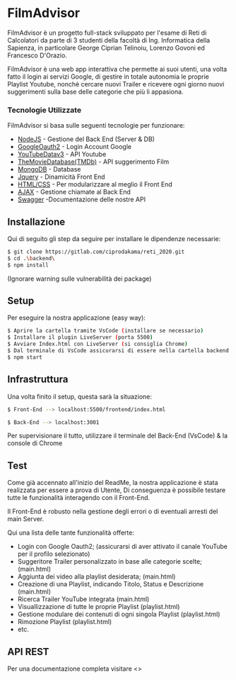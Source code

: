 # FilmAdvisor
FilmAdvisor è un progetto full-stack sviluppato per l'esame di Reti di Calcolatori da parte di 3 studenti della facoltà di Ing. Informatica della Sapienza, in particolare George Ciprian Telinoiu, Lorenzo Govoni ed Francesco D'Orazio.

FilmAdvisor è una web app interattiva che permette ai suoi utenti, una volta fatto il login ai servizi Google, di gestire in totale autonomia le proprie Playlist Youtube, nonchè cercare nuovi Trailer e ricevere ogni giorno nuovi suggerimenti sulla base delle categorie che più li appasiona.

### Tecnologie Utilizzate
FilmAdvisor si basa sulle seguenti tecnologie per funzionare:

* [NodeJS] - Gestione del Back End (Server & DB)
* [GoogleOauth2] - Login Account Google
* [YouTubeDatav3] - API Youtube
* [TheMovieDatabase(TMDb)] - API suggerimento Film
* [MongoDB] - Database
* [Jquery] - Dinamicità Front End
* [HTML/CSS] - Per modularizzare al meglio il Front End
* [AJAX] - Gestione chiamate al Back End
* [Swagger] -Documentazione delle nostre API

## Installazione
Qui di seguito gli step da seguire per installare le dipendenze necessarie:
```sh
$ git clone https://gitlab.com/ciprodakama/reti_2020.git
$ cd .\backend\
$ npm install
```
(Ignorare warning sulle vulnerabilità dei package)

## Setup
Per eseguire la nostra applicazione (easy way):
```sh
$ Aprire la cartella tramite VsCode (installare se necessario)
$ Installare il plugin LiveServer (porta 5500)
$ Avviare Index.html con LiveServer (si consiglia Chrome)
$ Dal terminale di VsCode assicurarsi di essere nella cartella backend 
$ npm start
```

## Infrastruttura
Una volta finito il setup, questa sarà la situazione:
```sh
$ Front-End --> localhost:5500/frontend/index.html

$ Back-End --> localhost:3001
```
Per supervisionare il tutto, utilizzare il terminale del Back-End (VsCode) & la console di Chrome

## Test
Come già accennato all'inizio del ReadMe, la nostra applicazione è stata realizzata per essere a prova di Utente,
Di conseguenza è possibile testare tutte le funzionalità interagendo con il Front-End.

Il Front-End è robusto nella gestione degli errori o di eventuali arresti del main Server.

Qui una lista delle tante funzionalità offerte:

- Login con Google Oauth2; (assicurarsi di aver attivato il canale YouTube per il profilo selezionato)
- Suggeritore Trailer personalizzato in base alle categorie scelte; (main.html)
- Aggiunta dei video alla playlist desiderata; (main.html)
- Creazione di una Playlist, indicando Titolo, Status e Descrizione (main.html)
- Ricerca Trailer YouTube integrata (main.html)
- Visuallizzazione di tutte le proprie Playlist (playlist.html)
- Gestione modulare dei contenuti di ogni singola Playlist (playlist.html)
- Rimozione Playlist (playlist.html)
- etc.


## API REST
Per una documentazione completa visitare <<Insert Here>>

[//]: # (Abbreviazioni per i link utilizzati nella descrizione del progetto)
[NodeJS]:                   <https://nodejs.org/it/about/>
[GoogleOauth2]:             <https://developers.google.com/identity/protocols/oauth2>
[YouTubeDatav3]:            <https://developers.google.com/youtube/v3>
[TheMovieDatabase(TMDb)]:   <https://developers.themoviedb.org/3/getting-started/introduction>
[MongoDB]:                  <https://docs.mongodb.com/manual/>
[Jquery]:                   <https://api.jquery.com/>
[HTML/CSS]:                 <>
[AJAX]:                     <https://api.jquery.com/jquery.ajax/#jQuery-ajax-url-settings>
[Swagger]:                  <https://swagger.io/> 